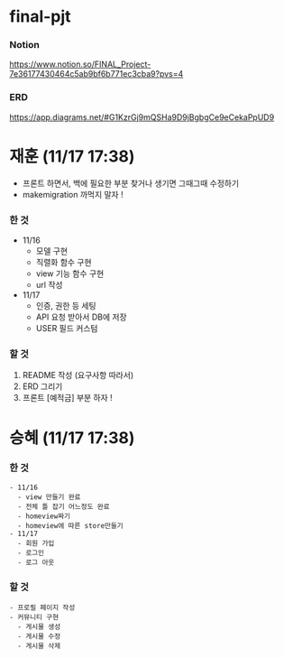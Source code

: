# final-pjt

### Notion
https://www.notion.so/FINAL_Project-7e36177430464c5ab9bf6b771ec3cba9?pvs=4

### ERD
https://app.diagrams.net/#G1KzrGj9mQSHa9D9jBgbgCe9eCekaPpUD9







# 재훈 (11/17 17:38)
- 프론트 하면서, 백에 필요한 부분 찾거나 생기면 그때그때 수정하기
- makemigration 까먹지 말자 !
### 한 것
  - 11/16
    - 모델 구현
    - 직렬화 함수 구현
    - view 기능 함수 구현
    - url 작성
  - 11/17
    - 인증, 권한 등 세팅
    - API 요청 받아서 DB에 저장
    - USER 필드 커스텀
### 할 것
1. README 작성 (요구사항 따라서)
2. ERD 그리기
3. 프론트 [예적금] 부분 하자 !




# 승혜 (11/17 17:38)
### 한 것
    - 11/16
      - view 만들기 완료
      - 전체 틀 잡기 어느정도 완료
      - homeview짜기
      - homeview에 따른 store만들기
    - 11/17
      - 회원 가입
      - 로그인
      - 로그 아웃
### 할 것
    - 프로필 페이지 작성
    - 커뮤니티 구현
      - 게시물 생성
      - 게시물 수정
      - 게시물 삭제
